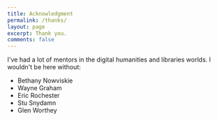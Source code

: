 ```yaml
---
title: Acknowledgment
permalink: /thanks/
layout: page
excerpt: Thank you.
comments: false
---
```


I've had a lot of mentors in the digital humanities and libraries worlds. I wouldn't be here without:

- Bethany Nowviskie
- Wayne Graham
- Eric Rochester
- Stu Snydamn
- Glen Worthey
